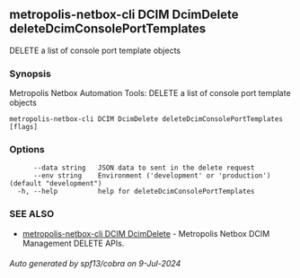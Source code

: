 ## metropolis-netbox-cli DCIM DcimDelete deleteDcimConsolePortTemplates

DELETE a list of console port template objects

### Synopsis


Metropolis Netbox Automation Tools:
  DELETE a list of console port template objects

```
metropolis-netbox-cli DCIM DcimDelete deleteDcimConsolePortTemplates [flags]
```

### Options

```
      --data string   JSON data to sent in the delete request
      --env string    Environment ('development' or 'production') (default "development")
  -h, --help          help for deleteDcimConsolePortTemplates
```

### SEE ALSO

* [metropolis-netbox-cli DCIM DcimDelete]()	 - Metropolis Netbox DCIM Management DELETE APIs.

###### Auto generated by spf13/cobra on 9-Jul-2024
